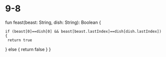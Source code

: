 # 9-8
fun feast(beast: String, dish: String): Boolean {

    
    if (beast[0]==dish[0] && beast[beast.lastIndex]==dish[dish.lastIndex]) {
     return true
} else {
         return false
    }
}
